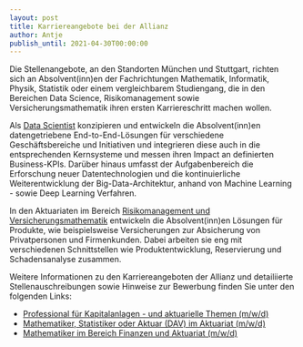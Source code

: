 ```yaml
---
layout: post
title: Karriereangebote bei der Allianz
author: Antje
publish_until: 2021-04-30T00:00:00
---
```


Die Stellenangebote, an den Standorten München und Stuttgart, richten sich an Absolvent(inn)en der Fachrichtungen Mathematik, Informatik, Physik, Statistik oder einem vergleichbarem Studiengang, die in den Bereichen Data Science, Risikomanagement sowie Versicherungsmathematik ihren ersten Karriereschritt machen wollen.

Als [Data Scientist](https://careers.allianz.com/de_DE/deine-moeglichkeiten/it-und-data-science-jobs.html#TabVerticalNegative11189125368) konzipieren  und entwickeln die Absolvent(inn)en datengetriebene End-to-End-Lösungen für verschiedene Geschäftsbereiche und Initiativen und integrieren diese auch in die entsprechenden Kernsysteme und messen ihren Impact an definierten Business-KPIs. Darüber hinaus umfasst der Aufgabenbereich die Erforschung neuer Datentechnologien und die kontinuierliche Weiterentwicklung der Big-Data-Architektur, anhand von Machine Learning - sowie Deep Learning Verfahren.

In den Aktuariaten im Bereich [Risikomanagement und Versicherungsmathematik](https://careers.allianz.com/de_DE/deine-moeglichkeiten/versicherungsmathematik-und-risikomanagement-jobs.html#TabVerticalNegative02146950911) entwickeln die Absolvent(inn)en Lösungen für Produkte, wie beispielsweise Versicherungen zur Absicherung von Privatpersonen und Firmenkunden. Dabei arbeiten sie eng mit verschiedenen Schnittstellen wie Produktentwicklung, Reservierung und Schadensanalyse zusammen.

Weitere Informationen zu den Karriereangeboten der Allianz und detailiierte Stellenauschreibungen sowie Hinweise zur Bewerbung finden Sie unter den folgenden Links:


* [Professional für Kapitalanlagen - und aktuarielle Themen (m/w/d)](https://jobs.allianz.com/sap/bc/bsp/sap/zhcmx_erc_ui_ex/desktop.html?title=Professional-f%C3%BCr-Kapitalanlage--und-aktuarielle-Themen-(m/w/d)-&jobId=C2EBDE1DCF021EDA9BC23C09460CC0E6&sap-sessioncmd=open#/DETAILS/C2EBDE1DCF021EDA9BC23C09460CC0E6/?utm_source=datacareer&utm_medium=job_ad&utm_content=aktuar&utm_campaign=AZDgv_g)
* [Mathematiker, Statistiker oder Aktuar (DAV) im Aktuariat (m/w/d)](https://jobs.allianz.com/sap/bc/bsp/sap/zhcmx_erc_ui_ex/desktop.html?title=Mathematiker,-Statistiker,-Aktuar-(DAV)-im-Aktuariat-(m/w/d)-&jobId=C2EBDE1DCF021EEA9ABF9658928ADC1E&sap-sessioncmd=open#/DETAILS/C2EBDE1DCF021EEA9ABF9658928ADC1E/)
* [Mathematiker im Bereich Finanzen und Aktuariat (m/w/d)](https://jobs.allianz.com/sap/bc/bsp/sap/zhcmx_erc_ui_ex/desktop.html?title=Mathematiker-im-Bereich-Finanzen-und-Aktuariat-(m/w/d)&jobId=C2EBDE1DCF021EEA9987DE41F9EBD4ED&sap-sessioncmd=open#/DETAILS/C2EBDE1DCF021EEA9987DE41F9EBD4ED/)
